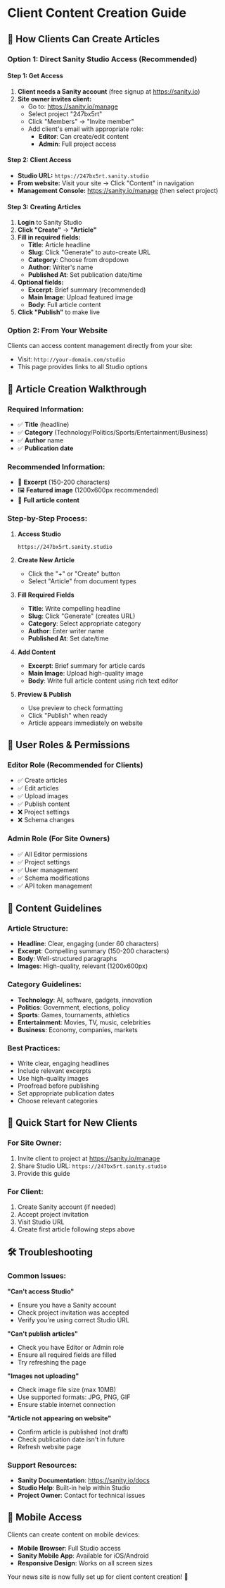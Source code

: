 # Client Content Creation Guide

## 🎯 How Clients Can Create Articles

### Option 1: Direct Sanity Studio Access (Recommended)

#### **Step 1: Get Access**
1. **Client needs a Sanity account** (free signup at https://sanity.io)
2. **Site owner invites client:**
   - Go to: https://sanity.io/manage
   - Select project "247bx5rt"
   - Click "Members" → "Invite member"
   - Add client's email with appropriate role:
     - **Editor**: Can create/edit content
     - **Admin**: Full project access

#### **Step 2: Client Access**
- **Studio URL:** `https://247bx5rt.sanity.studio`
- **From website:** Visit your site → Click "Content" in navigation
- **Management Console:** https://sanity.io/manage (then select project)

#### **Step 3: Creating Articles**
1. **Login** to Sanity Studio
2. **Click "Create"** → **"Article"**
3. **Fill in required fields:**
   - **Title**: Article headline
   - **Slug**: Click "Generate" to auto-create URL
   - **Category**: Choose from dropdown
   - **Author**: Writer's name
   - **Published At**: Set publication date/time
4. **Optional fields:**
   - **Excerpt**: Brief summary (recommended)
   - **Main Image**: Upload featured image
   - **Body**: Full article content
5. **Click "Publish"** to make live

### Option 2: From Your Website

Clients can access content management directly from your site:
- Visit: `http://your-domain.com/studio`
- This page provides links to all Studio options

## 📝 Article Creation Walkthrough

### **Required Information:**
- ✅ **Title** (headline)
- ✅ **Category** (Technology/Politics/Sports/Entertainment/Business)
- ✅ **Author** name
- ✅ **Publication date**

### **Recommended Information:**
- 📄 **Excerpt** (150-200 characters)
- 🖼️ **Featured image** (1200x600px recommended)
- 📝 **Full article content**

### **Step-by-Step Process:**

1. **Access Studio**
   ```
   https://247bx5rt.sanity.studio
   ```

2. **Create New Article**
   - Click the "+" or "Create" button
   - Select "Article" from document types

3. **Fill Required Fields**
   - **Title**: Write compelling headline
   - **Slug**: Click "Generate" (creates URL)
   - **Category**: Select appropriate category
   - **Author**: Enter writer name
   - **Published At**: Set date/time

4. **Add Content**
   - **Excerpt**: Brief summary for article cards
   - **Main Image**: Upload high-quality image
   - **Body**: Write full article content using rich text editor

5. **Preview & Publish**
   - Use preview to check formatting
   - Click "Publish" when ready
   - Article appears immediately on website

## 🔐 User Roles & Permissions

### **Editor Role** (Recommended for Clients)
- ✅ Create articles
- ✅ Edit articles
- ✅ Upload images
- ✅ Publish content
- ❌ Project settings
- ❌ Schema changes

### **Admin Role** (For Site Owners)
- ✅ All Editor permissions
- ✅ Project settings
- ✅ User management
- ✅ Schema modifications
- ✅ API token management

## 🎨 Content Guidelines

### **Article Structure:**
- **Headline**: Clear, engaging (under 60 characters)
- **Excerpt**: Compelling summary (150-200 characters)
- **Body**: Well-structured paragraphs
- **Images**: High-quality, relevant (1200x600px)

### **Category Guidelines:**
- **Technology**: AI, software, gadgets, innovation
- **Politics**: Government, elections, policy
- **Sports**: Games, tournaments, athletics
- **Entertainment**: Movies, TV, music, celebrities
- **Business**: Economy, companies, markets

### **Best Practices:**
- Write clear, engaging headlines
- Include relevant excerpts
- Use high-quality images
- Proofread before publishing
- Set appropriate publication dates
- Choose relevant categories

## 🚀 Quick Start for New Clients

### **For Site Owner:**
1. Invite client to project at https://sanity.io/manage
2. Share Studio URL: `https://247bx5rt.sanity.studio`
3. Provide this guide

### **For Client:**
1. Create Sanity account (if needed)
2. Accept project invitation
3. Visit Studio URL
4. Create first article following steps above

## 🛠️ Troubleshooting

### **Common Issues:**

**"Can't access Studio"**
- Ensure you have a Sanity account
- Check project invitation was accepted
- Verify you're using correct Studio URL

**"Can't publish articles"**
- Check you have Editor or Admin role
- Ensure all required fields are filled
- Try refreshing the page

**"Images not uploading"**
- Check image file size (max 10MB)
- Use supported formats: JPG, PNG, GIF
- Ensure stable internet connection

**"Article not appearing on website"**
- Confirm article is published (not draft)
- Check publication date isn't in future
- Refresh website page

### **Support Resources:**
- **Sanity Documentation**: https://sanity.io/docs
- **Studio Help**: Built-in help within Studio
- **Project Owner**: Contact for technical issues

## 📱 Mobile Access

Clients can create content on mobile devices:
- **Mobile Browser**: Full Studio access
- **Sanity Mobile App**: Available for iOS/Android
- **Responsive Design**: Works on all screen sizes

Your news site is now fully set up for client content creation! 🎉